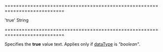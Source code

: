 <!--**
/*-------------------------------------------
    Auto-generated file. Do not modify.
-------------------------------------------

**-->
===========================================================================
<!--default-->'true'<!--/default-->
<!--type-->String<!--/type-->
===========================================================================

<!--shortDescription-->
Specifies the **true** value text. Applies only if [dataType](/Documentation/ApiReference/UI_Widgets/dxFilterBuilder/Field/#dataType) is *"boolean"*.
<!--/shortDescription-->

<!--fullDescription-->

<!--/fullDescription-->
